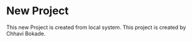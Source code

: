 # New Project

This new Project is created from local system.
This project is created by Chhavi Bokade.
